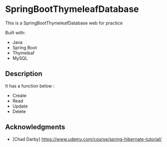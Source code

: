 # SpringBootThymeleafDatabase
 
This is a SpringBootThymeleafDatabase web for practice 
  
Built with:    
     
- Java        
- Spring Boot   
- Thymeleaf    
- MySQL       
  
## Description
   
It has a function below :    
     
- Create   
- Read 
- Update    
- Delete 
  
## Acknowledgments 
 
* [Chad Darby] https://www.udemy.com/course/spring-hibernate-tutorial/ 
 
 
